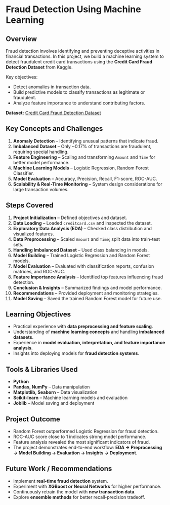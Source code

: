 #  Fraud Detection Using Machine Learning

## **Overview**

Fraud detection involves identifying and preventing deceptive activities in financial transactions. In this project, we build a machine learning system to detect fraudulent credit card transactions using the **Credit Card Fraud Detection Dataset** from Kaggle.

Key objectives:

* Detect anomalies in transaction data.
* Build predictive models to classify transactions as legitimate or fraudulent.
* Analyze feature importance to understand contributing factors.

**Dataset:** [Credit Card Fraud Detection Dataset](https://www.kaggle.com/datasets/mlg-ulb/creditcardfraud)


## **Key Concepts and Challenges**

1. **Anomaly Detection** – Identifying unusual patterns that indicate fraud.
2. **Imbalanced Dataset** – Only ~0.17% of transactions are fraudulent, requiring special handling.
3. **Feature Engineering** – Scaling and transforming `Amount` and `Time` for better model performance.
4. **Machine Learning Models** – Logistic Regression, Random Forest Classifier.
5. **Model Evaluation** – Accuracy, Precision, Recall, F1-score, ROC-AUC.
6. **Scalability & Real-Time Monitoring** – System design considerations for large transaction volumes.


## **Steps Covered**

1. **Project Initialization** – Defined objectives and dataset.
2. **Data Loading** – Loaded `creditcard.csv` and inspected the dataset.
3. **Exploratory Data Analysis (EDA)** – Checked class distribution and visualized features.
4. **Data Preprocessing** – Scaled `Amount` and `Time`; split data into train-test sets.
5. **Handling Imbalanced Dataset** – Used class balancing in models.
6. **Model Building** – Trained Logistic Regression and Random Forest models.
7. **Model Evaluation** – Evaluated with classification reports, confusion matrices, and ROC-AUC.
8. **Feature Importance Analysis** – Identified top features influencing fraud detection.
9. **Conclusion & Insights** – Summarized findings and model performance.
10. **Recommendations** – Provided deployment and monitoring strategies.
11. **Model Saving** – Saved the trained Random Forest model for future use.


## **Learning Objectives**

* Practical experience with **data preprocessing and feature scaling**.
* Understanding of **machine learning concepts** and handling **imbalanced datasets**.
* Experience in **model evaluation, interpretation, and feature importance analysis**.
* Insights into deploying models for **fraud detection systems**.


## **Tools & Libraries Used**

* **Python**
* **Pandas, NumPy** – Data manipulation
* **Matplotlib, Seaborn** – Data visualization
* **Scikit-learn** – Machine learning models and evaluation
* **Joblib** – Model saving and deployment


## **Project Outcome**

* Random Forest outperformed Logistic Regression for fraud detection.
* ROC-AUC score close to 1 indicates strong model performance.
* Feature analysis revealed the most significant indicators of fraud.
* The project demonstrates end-to-end workflow: **EDA → Preprocessing → Model Building → Evaluation → Insights → Deployment**.


## **Future Work / Recommendations**

* Implement **real-time fraud detection** system.
* Experiment with **XGBoost or Neural Networks** for higher performance.
* Continuously retrain the model with **new transaction data**.
* Explore **ensemble methods** for better recall-precision tradeoff.